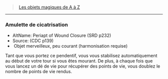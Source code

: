 ﻿> [Les objets magiques de A à Z](hd_magicitems_az_les_objets_magiques_de_a_a_z.md)

---

### Amulette de cicatrisation

- AltName: Periapt of Wound Closure (SRD p232)
- Source: (CDC p139)
-  Objet merveilleux, peu courant (harmonisation requise)

Tant que vous portez ce pendentif, vous vous stabilisez automatiquement au début de votre tour si vous êtes mourant. De plus, à chaque fois que vous lancez un dé de vie pour récupérer des points de vie, vous doublez le nombre de points de vie rendus.

